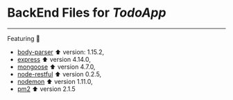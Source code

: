 # BackEnd Files for *TodoApp*
----------

Featuring :green_heart:
* [body-parser](https://github.com/expressjs/body-parser)    ⬆️ version: 1.15.2,
* [express](https://github.com/expressjs/express)  ⬆️ version 4.14.0,
* [mongoose](https://github.com/Automattic/mongoose)  ⬆️ version 4.7.0,
* [node-restful](https://github.com/baugarten/node-restful)  ⬆️ version 0.2.5,
* [nodemon](https://github.com/remy/nodemon)  ⬆️ version 1.11.0,
* [pm2](https://github.com/Unitech/pm2)  ⬆️ version 2.1.5